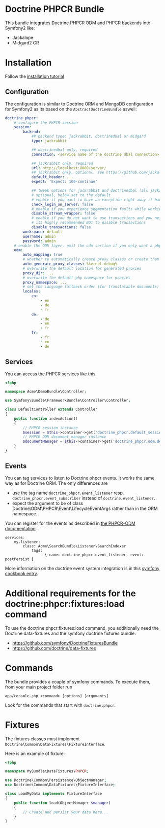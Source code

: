 # Doctrine PHPCR Bundle

This bundle integrates Doctrine PHPCR ODM and PHPCR backends into Symfony2 like:

* Jackalope
* Midgard2 CR

# Installation

Follow the [installation tutorial](https://github.com/symfony-cmf/symfony-cmf-docs/blob/master/tutorials/installing-configuring-doctrine-phpcr-odm.rst)


## Configuration

The configuration is similar to Doctrine ORM and MongoDB configuration for Symfony2 as its based
on the `AbstractDoctrineBundle` aswell:

``` yaml
doctrine_phpcr:
    # configure the PHPCR session
    session:
        backend:
            ## backend type: jackrabbit, doctrinedbal or midgard
            type: jackrabbit

            ## doctrinedbal only, required
            connection: <service name of the doctrine dbal connection>

            ## jackrabbit only, required
            url: http://localhost:8080/server/
            ## jackrabbit only, optional. see https://github.com/jackalope/jackalope/blob/master/src/Jackalope/RepositoryFactoryJackrabbit.php
            default_header: ...
            expect: 'Expect: 100-continue'

            ## tweak options for jackrabbit and doctrinedbal (all jackalope versions)
            # optional, below set to the default
            # enable if you want to have an exception right away if backend login fails
            check_login_on_server: false
            # enable if you experience segmentation faults while working with binary data in documents
            disable_stream_wrapper: false
            # enable if you do not want to use transactions and you neither want the odm to automatically use transactions
            # its highly recommended NOT to disable transactions
            disable_transactions: false
        workspace: default
        username: admin
        password: admin
    # enable the ODM layer. omit the odm section if you only want a phpcr session but no odm
    odm:
        auto_mapping: true
        # whether to automatically create proxy classes or create them manually
        auto_generate_proxy_classes: %kernel.debug%
        # overwrite the default location for generated proxies
        proxy_dir: ...
        # overwrite the default php namespace for proxies
        proxy_namespace: ...
        # set the language fallback order (for translatable documents)
        locales:
            en:
                - en
                - de
                - fr
            de:
                - de
                - en
                - fr
            fr:
                - fr
                - en
                - de
```

## Services

You can access the PHPCR services like this:

``` php
<?php

namespace Acme\DemoBundle\Controller;

use Symfony\Bundle\FrameworkBundle\Controller\Controller;

class DefaultController extends Controller
{
    public function indexAction()
    {
        // PHPCR session instance
        $session = $this->container->get('doctrine_phpcr.default_session');
        // PHPCR ODM document manager instance
        $documentManager = $this->container->get('doctrine_phpcr.odm.default_document_manager');
    }
}
```

## Events

You can tag services to listen to Doctrine phpcr events. It works the same way
as for Doctrine ORM. The only differences are

* use the tag name ``doctrine_phpcr.event_listener`` resp. ``doctrine_phpcr.event_subscriber`` instead of ``doctrine.event_listener``.
* expect the argument to be of class Doctrine\ODM\PHPCR\Event\LifecycleEventArgs rather than in the ORM namespace.

You can register for the events as described in [the PHPCR-ODM documentation](https://github.com/doctrine/phpcr-odm/).

    services:
        my.listener:
            class: Acme\SearchBundle\Listener\SearchIndexer
                tags:
                    - { name: doctrine_phpcr.event_listener, event: postPersist }

More information on the doctrine event system integration is in this [symfony cookbook entry](http://symfony.com/doc/current/cookbook/doctrine/event_listeners_subscribers.html).

# Additional requirements for the doctrine:phpcr:fixtures:load command

To use the doctrine:phpcr:fixtures:load command, you additionally need the Doctrine
data-fixtures and the symfony doctrine fixtures bundle:
- https://github.com/symfony/DoctrineFixturesBundle
- https://github.com/doctrine/data-fixtures


# Commands

The bundle provides a couple of symfony commands. To execute them, from your
main project folder run

    app/console.php <command> [options] [arguments]

Look for the commands that start with `doctrine:phpcr`.


# Fixtures

The fixtures classes must implement `Doctrine\Common\DataFixtures\FixtureInterface`.

Here is an example of fixture:

``` php
<?php

namespace MyBundle\DataFixtures\PHPCR;

use Doctrine\Common\Persistence\ObjectManager;
use Doctrine\Common\DataFixtures\FixtureInterface;

class LoadMyData implements FixtureInterface
{
    public function load(ObjectManager $manager)
    {
        // Create and persist your data here...
    }
}
```
